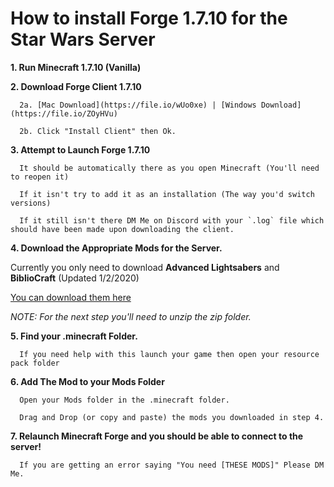 # How to install Forge 1.7.10 for the Star Wars Server

**1. Run Minecraft 1.7.10 (Vanilla)**

**2. Download Forge Client 1.7.10**

      2a. [Mac Download](https://file.io/wUo0xe) | [Windows Download](https://file.io/ZOyHVu)

      2b. Click "Install Client" then Ok.
      
**3. Attempt to Launch Forge 1.7.10**

      It should be automatically there as you open Minecraft (You'll need to reopen it)
      
      If it isn't try to add it as an installation (The way you'd switch versions)
      
      If it still isn't there DM Me on Discord with your `.log` file which should have been made upon downloading the client.

**4. Download the Appropriate Mods for the Server.**

Currently you only need to download __Advanced Lightsabers__ and __BiblioCraft__ (Updated 1/2/2020)

[You can download them here](https://file.io/G6iHjV)

*NOTE: For the next step you'll need to unzip the zip folder.*

**5. Find your .minecraft Folder.**

      If you need help with this launch your game then open your resource pack folder

**6. Add The Mod to your Mods Folder**

      Open your Mods folder in the .minecraft folder.
      
      Drag and Drop (or copy and paste) the mods you downloaded in step 4.
      
**7. Relaunch Minecraft Forge and you should be able to connect to the server!**

      If you are getting an error saying "You need [THESE MODS]" Please DM Me.
